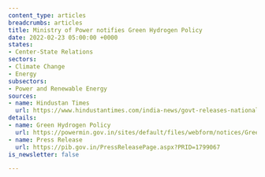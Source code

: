 ```yaml
---
content_type: articles
breadcrumbs: articles
title: Ministry of Power notifies Green Hydrogen Policy
date: 2022-02-23 05:00:00 +0000
states:
- Center-State Relations
sectors:
- Climate Change
- Energy
subsectors:
- Power and Renewable Energy
sources:
- name: Hindustan Times
  url: https://www.hindustantimes.com/india-news/govt-releases-national-hydrogen-policy-101645133660288.html
details:
- name: Green Hydrogen Policy
  url: https://powermin.gov.in/sites/default/files/webform/notices/Green_Hydrogen_Policy.pdf
- name: Press Release
  url: https://pib.gov.in/PressReleasePage.aspx?PRID=1799067
is_newsletter: false

---
```

